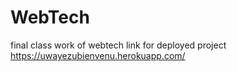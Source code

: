 # WebTech
final class  work of webtech
link for deployed  project
https://uwayezubienvenu.herokuapp.com/
